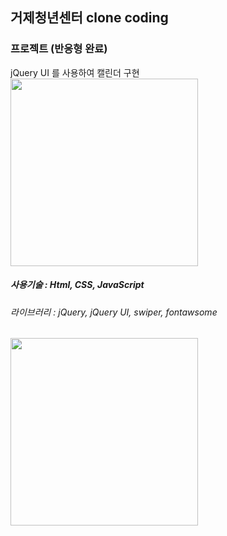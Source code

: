 ## 거제청년센터 clone coding

### 프로젝트 (반응형 완료)
jQuery UI 를 사용하여 캘린더 구현 <br>
<img src="https://user-images.githubusercontent.com/107607247/196365709-16a19e63-314e-44f5-a19f-b62b6b92bbfa.png" width="300px">

##### 사용기술 : Html, CSS, JavaScript
###### 라이브러리 : jQuery, jQuery UI, swiper, fontawsome

<img src="https://user-images.githubusercontent.com/107607247/196354523-5b94d688-7f42-4447-8bbf-813f424d79e3.png"  width="300px">




